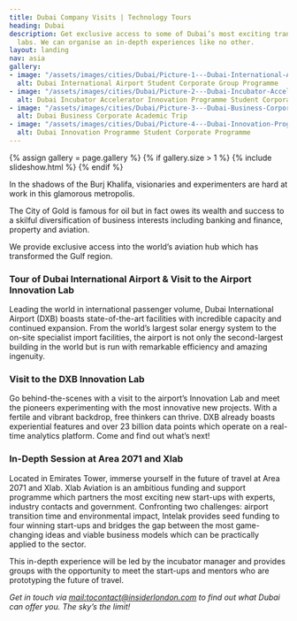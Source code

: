 ```yaml
---
title: Dubai Company Visits | Technology Tours
heading: Dubai
description: Get exclusive access to some of Dubai’s most exciting transport and innovation
  labs. We can organise an in-depth experiences like no other.
layout: landing
nav: asia
gallery:
- image: "/assets/images/cities/Dubai/Picture-1---Dubai-International-Airport-Student-Corporate-Group-Programme.jpg"
  alt: Dubai International Airport Student Corporate Group Programme
- image: "/assets/images/cities/Dubai/Picture-2---Dubai-Incubator-Accelerator-Innovation-Programme-Student-Corporate.jpg"
  alt: Dubai Incubator Accelerator Innovation Programme Student Corporate
- image: "/assets/images/cities/Dubai/Picture-3---Dubai-Business-Corporate-Academic-Trip.jpg"
  alt: Dubai Business Corporate Academic Trip
- image: "/assets/images/cities/Dubai/Picture-4---Dubai-Innovation-Programme-Student-Corporate-Programme.jpg"
  alt: Dubai Innovation Programme Student Corporate Programme
---
```


{% assign gallery = page.gallery %}
{% if gallery.size > 1 %}
  {% include slideshow.html %}
{% endif %}

In the shadows of the Burj Khalifa, visionaries and experimenters are hard at work in this glamorous metropolis.

The City of Gold is famous for oil but in fact owes its wealth and success to a skilful diversification of business interests including banking and finance, property and aviation.

We provide exclusive access into the world’s aviation hub which has transformed the Gulf region.

### Tour of Dubai International Airport & Visit to the Airport Innovation Lab

Leading the world in international passenger volume, Dubai International Airport (DXB) boasts state-of-the-art facilities with incredible capacity and continued expansion. From the world’s largest solar energy system to the on-site specialist import facilities, the airport is not only the second-largest building in the world but is run with remarkable efficiency and amazing ingenuity.

### Visit to the DXB Innovation Lab

Go behind-the-scenes with a visit to the airport’s Innovation Lab and meet the pioneers experimenting with the most innovative new projects. With a fertile and vibrant backdrop, free thinkers can thrive. DXB already boasts experiential features and over 23 billion data points which operate on a real-time analytics platform. Come and find out what’s next!

### In-Depth Session at Area 2071 and Xlab
Located in Emirates Tower, immerse yourself in the future of travel at Area 2071 and Xlab. Xlab Aviation is an ambitious funding and support programme which partners the most exciting new start-ups with experts, industry contacts and government. Confronting two challenges: airport transition time and environmental impact, Intelak provides seed funding to four winning start-ups and bridges the gap between the most game-changing ideas and viable business models which can be practically applied to the sector.

This in-depth experience will be led by the incubator manager and provides groups with the opportunity to meet the start-ups and mentors who are prototyping the future of travel.

*Get in touch via [mail:tocontact@insiderlondon.com](mailto:contact@insiderlondon.com) to find out what Dubai can offer you. The sky’s the limit!*
